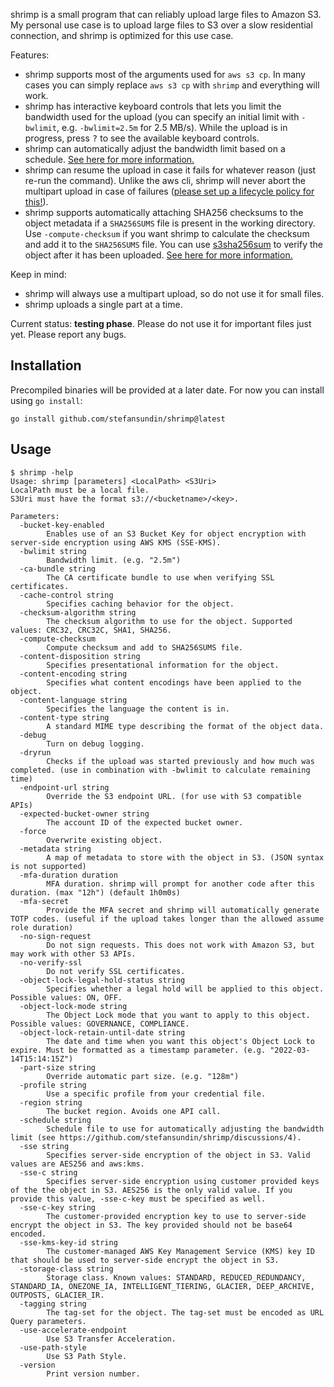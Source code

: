 shrimp is a small program that can reliably upload large files to Amazon S3. My personal use case is to upload large files to S3 over a slow residential connection, and shrimp is optimized for this use case.

Features:
- shrimp supports most of the arguments used for `aws s3 cp`. In many cases you can simply replace `aws s3 cp` with `shrimp` and everything will work.
- shrimp has interactive keyboard controls that lets you limit the bandwidth used for the upload (you can specify an initial limit with `-bwlimit`, e.g. `-bwlimit=2.5m` for 2.5 MB/s). While the upload is in progress, press <kbd>?</kbd> to see the available keyboard controls.
- shrimp can automatically adjust the bandwidth limit based on a schedule. [See here for more information.](https://github.com/stefansundin/s3sha256sum/discussions/4)
- shrimp can resume the upload in case it fails for whatever reason (just re-run the command). Unlike the aws cli, shrimp will never abort the multipart upload in case of failures ([please set up a lifecycle policy for this!](https://aws.amazon.com/blogs/aws-cloud-financial-management/discovering-and-deleting-incomplete-multipart-uploads-to-lower-amazon-s3-costs/)).
- shrimp supports automatically attaching SHA256 checksums to the object metadata if a `SHA256SUMS` file is present in the working directory. Use `-compute-checksum` if you want shrimp to calculate the checksum and add it to the `SHA256SUMS` file. You can use [s3sha256sum](https://github.com/stefansundin/s3sha256sum) to verify the object after it has been uploaded. [See here for more information.](https://github.com/stefansundin/s3sha256sum/discussions/1)

Keep in mind:
- shrimp will always use a multipart upload, so do not use it for small files.
- shrimp uploads a single part at a time.

Current status: **testing phase**. Please do not use it for important files just yet. Please report any bugs.

## Installation

Precompiled binaries will be provided at a later date. For now you can install using `go install`:

```
go install github.com/stefansundin/shrimp@latest
```

## Usage

```
$ shrimp -help
Usage: shrimp [parameters] <LocalPath> <S3Uri>
LocalPath must be a local file.
S3Uri must have the format s3://<bucketname>/<key>.

Parameters:
  -bucket-key-enabled
    	Enables use of an S3 Bucket Key for object encryption with server-side encryption using AWS KMS (SSE-KMS).
  -bwlimit string
    	Bandwidth limit. (e.g. "2.5m")
  -ca-bundle string
    	The CA certificate bundle to use when verifying SSL certificates.
  -cache-control string
    	Specifies caching behavior for the object.
  -checksum-algorithm string
    	The checksum algorithm to use for the object. Supported values: CRC32, CRC32C, SHA1, SHA256.
  -compute-checksum
    	Compute checksum and add to SHA256SUMS file.
  -content-disposition string
    	Specifies presentational information for the object.
  -content-encoding string
    	Specifies what content encodings have been applied to the object.
  -content-language string
    	Specifies the language the content is in.
  -content-type string
    	A standard MIME type describing the format of the object data.
  -debug
    	Turn on debug logging.
  -dryrun
    	Checks if the upload was started previously and how much was completed. (use in combination with -bwlimit to calculate remaining time)
  -endpoint-url string
    	Override the S3 endpoint URL. (for use with S3 compatible APIs)
  -expected-bucket-owner string
    	The account ID of the expected bucket owner.
  -force
    	Overwrite existing object.
  -metadata string
    	A map of metadata to store with the object in S3. (JSON syntax is not supported)
  -mfa-duration duration
    	MFA duration. shrimp will prompt for another code after this duration. (max "12h") (default 1h0m0s)
  -mfa-secret
    	Provide the MFA secret and shrimp will automatically generate TOTP codes. (useful if the upload takes longer than the allowed assume role duration)
  -no-sign-request
    	Do not sign requests. This does not work with Amazon S3, but may work with other S3 APIs.
  -no-verify-ssl
    	Do not verify SSL certificates.
  -object-lock-legal-hold-status string
    	Specifies whether a legal hold will be applied to this object. Possible values: ON, OFF.
  -object-lock-mode string
    	The Object Lock mode that you want to apply to this object. Possible values: GOVERNANCE, COMPLIANCE.
  -object-lock-retain-until-date string
    	The date and time when you want this object's Object Lock to expire. Must be formatted as a timestamp parameter. (e.g. "2022-03-14T15:14:15Z")
  -part-size string
    	Override automatic part size. (e.g. "128m")
  -profile string
    	Use a specific profile from your credential file.
  -region string
    	The bucket region. Avoids one API call.
  -schedule string
    	Schedule file to use for automatically adjusting the bandwidth limit (see https://github.com/stefansundin/shrimp/discussions/4).
  -sse string
    	Specifies server-side encryption of the object in S3. Valid values are AES256 and aws:kms.
  -sse-c string
    	Specifies server-side encryption using customer provided keys of the the object in S3. AES256 is the only valid value. If you provide this value, -sse-c-key must be specified as well.
  -sse-c-key string
    	The customer-provided encryption key to use to server-side encrypt the object in S3. The key provided should not be base64 encoded.
  -sse-kms-key-id string
    	The customer-managed AWS Key Management Service (KMS) key ID that should be used to server-side encrypt the object in S3.
  -storage-class string
    	Storage class. Known values: STANDARD, REDUCED_REDUNDANCY, STANDARD_IA, ONEZONE_IA, INTELLIGENT_TIERING, GLACIER, DEEP_ARCHIVE, OUTPOSTS, GLACIER_IR.
  -tagging string
    	The tag-set for the object. The tag-set must be encoded as URL Query parameters.
  -use-accelerate-endpoint
    	Use S3 Transfer Acceleration.
  -use-path-style
    	Use S3 Path Style.
  -version
    	Print version number.
```
